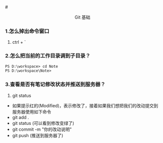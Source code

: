 #<center>Git 基础</center>
### 1.怎么掉出命令窗口
1. ctrl + `

### 2.怎么把当前的工作目录调到子目录？
```html
PS D:\workspace> cd Note
PS D:\workspace\Note>
```

### 3.查看是否有笔记修改状态并推送到服务器？
1. git status
- 如果提示红的(Modified)，表示修改了，接着如果我们想把我们的改动提交到服务器使用如下命令
- git add .
- git status (可以看到修改变绿了)
- git commit -m "你的改动说明"
- git push (推送到服务器了)